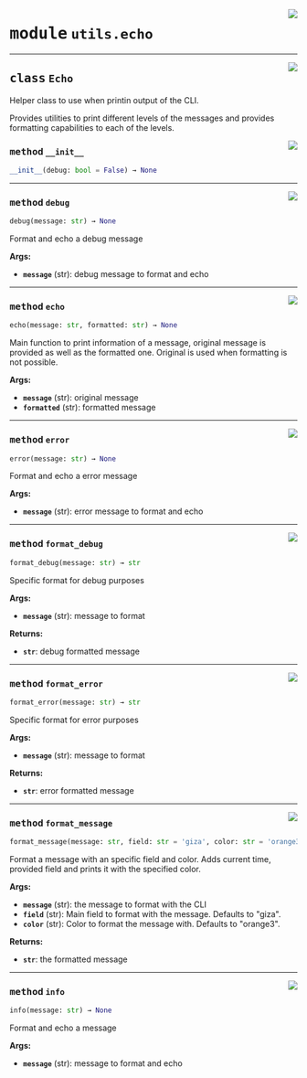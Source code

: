 <!-- markdownlint-disable -->

<a href="https://github.com/gizatechxyz/giza-cli/blob/main/giza/utils/echo.py#L0"><img align="right" style="float:right;" src="https://img.shields.io/badge/-source-cccccc?style=flat-square"></a>

# <kbd>module</kbd> `utils.echo`






---

<a href="https://github.com/gizatechxyz/giza-cli/blob/main/giza/utils/echo.py#L10"><img align="right" style="float:right;" src="https://img.shields.io/badge/-source-cccccc?style=flat-square"></a>

## <kbd>class</kbd> `Echo`
Helper class to use when printin output of the CLI.

Provides utilities to print different levels of the messages and provides formatting capabilities to each of the levels.

<a href="https://github.com/gizatechxyz/giza-cli/blob/main/giza/utils/echo.py#L17"><img align="right" style="float:right;" src="https://img.shields.io/badge/-source-cccccc?style=flat-square"></a>

### <kbd>method</kbd> `__init__`

```python
__init__(debug: bool = False) → None
```








---

<a href="https://github.com/gizatechxyz/giza-cli/blob/main/giza/utils/echo.py#L92"><img align="right" style="float:right;" src="https://img.shields.io/badge/-source-cccccc?style=flat-square"></a>

### <kbd>method</kbd> `debug`

```python
debug(message: str) → None
```

Format and echo a debug message



**Args:**

 - <b>`message`</b> (str):  debug message to format and echo

---

<a href="https://github.com/gizatechxyz/giza-cli/blob/main/giza/utils/echo.py#L65"><img align="right" style="float:right;" src="https://img.shields.io/badge/-source-cccccc?style=flat-square"></a>

### <kbd>method</kbd> `echo`

```python
echo(message: str, formatted: str) → None
```

Main function to print information of a message, original message is provided as well as the formatted one. Original is used when formatting is not possible.



**Args:**

 - <b>`message`</b> (str):  original message
 - <b>`formatted`</b> (str):  formatted message

---

<a href="https://github.com/gizatechxyz/giza-cli/blob/main/giza/utils/echo.py#L82"><img align="right" style="float:right;" src="https://img.shields.io/badge/-source-cccccc?style=flat-square"></a>

### <kbd>method</kbd> `error`

```python
error(message: str) → None
```

Format and echo a error message



**Args:**

 - <b>`message`</b> (str):  error message to format and echo

---

<a href="https://github.com/gizatechxyz/giza-cli/blob/main/giza/utils/echo.py#L41"><img align="right" style="float:right;" src="https://img.shields.io/badge/-source-cccccc?style=flat-square"></a>

### <kbd>method</kbd> `format_debug`

```python
format_debug(message: str) → str
```

Specific format for debug purposes



**Args:**

 - <b>`message`</b> (str):  message to format



**Returns:**

 - <b>`str`</b>:  debug formatted message

---

<a href="https://github.com/gizatechxyz/giza-cli/blob/main/giza/utils/echo.py#L53"><img align="right" style="float:right;" src="https://img.shields.io/badge/-source-cccccc?style=flat-square"></a>

### <kbd>method</kbd> `format_error`

```python
format_error(message: str) → str
```

Specific format for error purposes



**Args:**

 - <b>`message`</b> (str):  message to format



**Returns:**

 - <b>`str`</b>:  error formatted message

---

<a href="https://github.com/gizatechxyz/giza-cli/blob/main/giza/utils/echo.py#L20"><img align="right" style="float:right;" src="https://img.shields.io/badge/-source-cccccc?style=flat-square"></a>

### <kbd>method</kbd> `format_message`

```python
format_message(message: str, field: str = 'giza', color: str = 'orange3') → str
```

Format a message with an specific field and color. Adds current time, provided field and prints it with the specified color.



**Args:**

 - <b>`message`</b> (str):  the message to format with the CLI
 - <b>`field`</b> (str):  Main field to format with the message. Defaults to "giza".
 - <b>`color`</b> (str):  Color to format the message with. Defaults to "orange3".



**Returns:**

 - <b>`str`</b>:  the formatted message

---

<a href="https://github.com/gizatechxyz/giza-cli/blob/main/giza/utils/echo.py#L103"><img align="right" style="float:right;" src="https://img.shields.io/badge/-source-cccccc?style=flat-square"></a>

### <kbd>method</kbd> `info`

```python
info(message: str) → None
```

Format and echo a message



**Args:**

 - <b>`message`</b> (str):  message to format and echo
